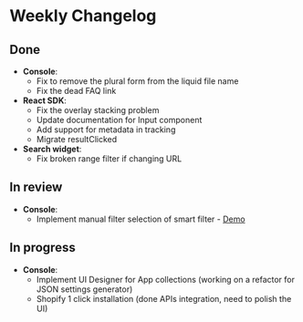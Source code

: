 # Weekly Changelog
## Done
- **Console**:
    - Fix to remove the plural form from the liquid file name
    - Fix the dead FAQ link
- **React SDK**:
    - Fix the overlay stacking problem
	- Update documentation for Input component 
	- Add support for metadata in tracking
	- Migrate resultClicked
- **Search widget**:
	- Fix broken range filter if changing URL

## In review
- **Console**:
    - Implement manual filter selection of smart filter - [Demo](https://www.loom.com/share/700480715a2141be99c0de3315e00634)

## In progress
- **Console**:
    - Implement UI Designer for App collections (working on a refactor for JSON settings generator)
	- Shopify 1 click installation (done APIs integration, need to polish the UI)
